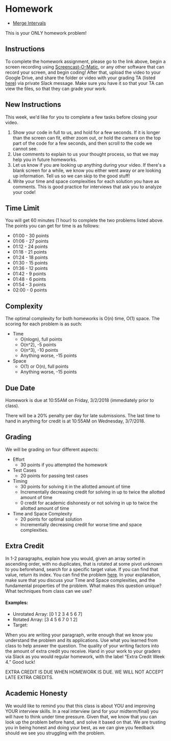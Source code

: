 # Homework
- [Merge Intervals](https://leetcode.com/problems/merge-intervals/description/)

This is your ONLY homework problem!
  
## Instructions
  
To complete the homework assignment, please go to the link above, begin a screen recording using [Screencast-O-Matic](https://screencast-o-matic.com/), or any other software that can record your screen, and begin coding! After that, upload the video to your Google Drive, and share the folder or video with your grading TA (listed [here](https://github.com/UMD-CS-STICs/389Ospring18/blob/master/Grading%20TA%20Assignments.pdf)) via private Slack message. Make sure you have it so that your TA can view the files, so that they can grade your work.

## New Instructions

This week, we'd like for you to complete a few tasks before closing your video.
  1. Show your code in full to us, and hold for a few seconds. If it is longer than the screen can fit, either zoom out, or hold the camera on the top part of the code for a few seconds, and then scroll to the code we cannot see.
  2. Use comments to explain to us your thought process, so that we may help you in future homeworks.
  3. Let us know if you are looking up anything during your video. If there's a blank screen for a while, we know you either went away or are looking up information. Tell us so we can skip to the good stuff!
  4. Write your time and space complexities for each solution you have as comments. This is good practice for interviews that ask you to analyze your code!

## Time Limit

You will get 60 minutes (1 hour) to complete the two problems listed above. The points you can get for time is as follows:
  - 01:00 - 30 points
  - 01:06 - 27 points
  - 01:12 - 24 points
  - 01:18 - 21 points
  - 01:24 - 18 points
  - 01:30 - 15 points
  - 01:36 - 12 points
  - 01:42 - 9 points
  - 01:48 - 6 points
  - 01:54 - 3 points
  - 02:00 - 0 points
 
 ## Complexity
 
The optimal complexity for both homeworks is O(n) time, O(1) space. The scoring for each problem is as such:
  - Time
    - O(nlogn), full points
    - O(n^2), -5 points
    - O(n^3), -10 points
    - Anything worse, -15 points
  - Space
    - O(1) or O(n), full points
    - Anything worse, -15 points

## Due Date
Homework is due at 10:55AM on Friday, 3/2/2018 (immediately prior to class).

There will be a 20% penalty per day for late submissions. The last time to hand in anything for credit is at 10:55AM on Wednesday, 3/7/2018.

## Grading
We will be grading on four different aspects:
- Effort
  - 30 points if you attempted the homework
- Test Cases
  - 20 points for passing test cases
- Timing 
  - 30 points for solving it in the allotted amount of time
  - Incrementally decreasing credit for solving in up to twice the allotted amount of time
  - 0 credit for academic dishonesty or not solving in up to twice the allotted amount of time
- Time and Space Complexity
  - 20 points for optimal solution
  - Incrementally decreasing credit for worse time and space complexities.

## Extra Credit
In 1-2 paragraphs, explain how you would, given an array sorted in ascending order, with no duplicates, that is rotated at some pivot unknown to you beforehand, search for a specific target value. If you can find that value, return its index. You can find the problem [here](https://leetcode.com/problems/search-in-rotated-sorted-array/description/). In your explanation, make sure that you discuss your Time and Space complexities, and the fundamental properties of the problem. What makes this question unique? What techniques from class can we use?

#### Examples:
  - Unrotated Array: [0 1 2 3 4 5 6 7]
  - Rotated Array: [3 4 5 6 7 0 1 2]
  - Target: 

When you are writing your paragraph, write enough that we know you understand the problem and its applications. Use what you learned from class to help answer the question. The quality of your writing factors into the amount of extra credit you receive. Hand in your work to your graders via Slack as you would regular homework, with the label “Extra Credit Week 4.” Good luck!

EXTRA CREDIT IS DUE WHEN HOMEWORK IS DUE. WE WILL NOT ACCEPT LATE EXTRA CREDITS.

## Academic Honesty
We would like to remind you that this class is about YOU and improving YOUR interview skills. In a real interview (and for your midterm/final) you will have to think under time pressure. Given that, we know that you can look up the problem before hand, and solve it based on that. We are trusting you in being honest and doing your best, as we can give you feedback should we see you struggling with the problem.
